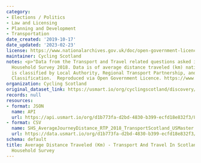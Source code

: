 ```yaml
---
category:
- Elections / Politics
- Law and Licensing
- Planning and Development
- Transportation
date_created: '2019-10-17'
date_updated: '2023-02-23'
license: https://www.nationalarchives.gov.uk/doc/open-government-licence/version/3/
maintainer: Cycling Scotland
notes: <p>"Data from the Transport and Travel related questions asked in the Scottish
  Household Survey 2018. Data is of average distance traveled (km) nationally. Data
  is classified by Local Authority, Regional Transport Partnership, and Urban/Rural
  Classification.  Reproduced via Open Government Licence. https://www.transport.gov.scot/publication/transport-and-travel-in-scotland-results-from-the-scottish-household-survey-1/"</p>
organization: Cycling Scotland
original_dataset_link: https://usmart.io/org/cyclingscotland/discovery/discovery-view-detail/afbf361c-6311-47de-8779-d79dbb4b9f0e
records: null
resources:
- format: JSON
  name: API
  url: https://api.usmart.io/org/d1b773fa-d2bd-4830-b399-ecfd18e832f3/821b3439-2f43-4d31-a53e-1695f37ed1b0/2/urql
- format: CSV
  name: SHS_AverageJourneyDistance_RTP_2018_TransportScotland_USMaster.csv
  url: https://data.usmart.io/org/d1b773fa-d2bd-4830-b399-ecfd18e832f3/resource?resourceGUID=fedaf873-5787-4bec-b2b5-5f4c863c7d6e
schema: default
title: Average Distance Traveled (Km) - Transport And Travel In Scotland 2018 - Scottish
  Household Survey
---
```

